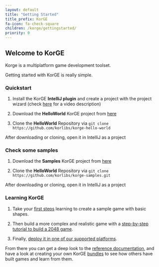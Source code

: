 ```yaml
---
layout: default
title: "Getting Started"
title_prefix: KorGE
fa-icon: fa-check-square
children: /korge/gettingstarted/
priority: 0
---
```


## Welcome to KorGE

Korge is a multiplatform game development toolset.

Getting started with KorGE is really simple.

### Quickstart

1. Install the KorGE **IntelliJ plugin** and create a project with the project wizard (check [here](https://youtu.be/qw5ja1fnbSo) for a video description)

2. Download the **HelloWorld** KorGE project from [here](https://github.com/korlibs/korge-hello-world/archive/master.zip)

3. Clone the **HelloWorld** Repository via `git clone https://github.com/korlibs/korge-hello-world`

After downloading or cloning, open it in IntelliJ as a project

### Check some samples

1. Download the **Samples** KorGE project from [here](https://github.com/korlibs/korge-samples/archive/master.zip)

2. Clone the **HelloWorld** Repository via `git clone https://github.com/korlibs/korge-samples.git`

After downloading or cloning, open it in IntelliJ as a project


### Learning KorGE

1. Take your [first steps](firststeps) learning to create a sample game with basic shapes.

2. Then build a more complex and realistic game with a [step-by-step tutorial to build a 2048 game](firstgame).

3. Finally, [deploy it in one of our supported platforms](/korge/deployment).


From there you can get a deep look to the [reference documentation](/korge/reference),
and have a look at creating your own KorGE [bundles](/features/bundles) to see how others have built
games and learn from them.
